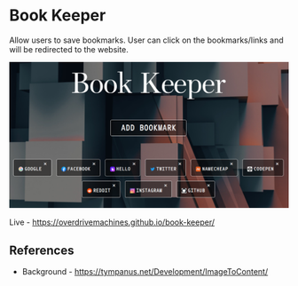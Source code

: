 # Book Keeper

Allow users to save bookmarks. User can click on the bookmarks/links and will be redirected to the website.

![Preview](preview.png)

Live - https://overdrivemachines.github.io/book-keeper/

## References

- Background - https://tympanus.net/Development/ImageToContent/

